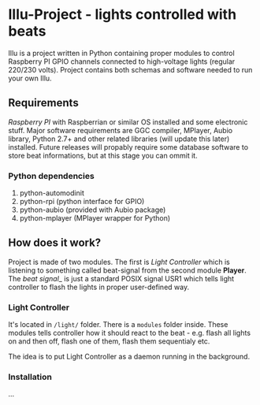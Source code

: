 # Illu-Project - lights controlled with beats
Illu is a project written in Python containing proper modules to control Raspberry PI GPIO channels connected to high-voltage lights (regular 220/230 volts).
  Project contains both schemas and software needed to run your own Illu.

## Requirements
_Raspberry PI_ with Raspberrian or similar OS installed and some electronic stuff. Major software requirements are GGC compiler, MPlayer, Aubio library, Python 2.7+ and other related libraries (will update this later) installed.
  Future releases will propably require some database software to store beat informations, but at this stage you can ommit it.

### Python dependencies
1. python-automodinit
2. python-rpi (python interface for GPIO)
3. python-aubio (provided with Aubio package)
4. python-mplayer (MPlayer wrapper for Python)

## How does it work?
Project is made of two modules. The first is _Light Controller_ which is listening to something called beat-signal from the second module __Player__. The _beat signal__ is just a standard POSIX signal USR1 which tells light controller to flash the lights in proper user-defined way.

### Light Controller
It's located in ```/light/``` folder. There is a ```modules``` folder inside. These modules tells controller how it should react to the beat - e.g. flash all lights on and then off, flash one of them, flash them sequentialy etc.

The idea is to put Light Controller as a daemon running in the background.

### Installation


...
